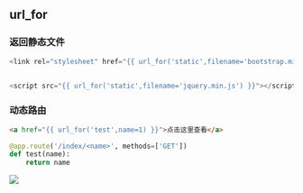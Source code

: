 <!--
 * @Description: 
 * @Version: 1.0
 * @Author: DaLao
 * @Email: dalao_li@163.com
 * @Date: 2022-01-01 17:20:15
 * @LastEditors: DaLao
 * @LastEditTime: 2022-02-06 00:10:56
-->

## url_for


### 返回静态文件

```js
<link rel="stylesheet" href="{{ url_for('static',filename='bootstrap.min.css') }}">


<script src="{{ url_for('static',filename='jquery.min.js') }}"></script>
```

### 动态路由

```html
<a href="{{ url_for('test',name=1) }}">点击这里查看</a>
```

```py
@app.route('/index/<name>', methods=['GET'])
def test(name):
    return name
```

![](https://cdn.hurra.ltd/img/20211001235447.png)